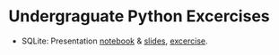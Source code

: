 # Undergraguate Python Excercises

* SQLite: Presentation [notebook](https://github.com/augeas/undergrad-python-exercises/blob/master/notebooks/sqlite_presentation.ipynb) & [slides](https://nbviewer.jupyter.org/github/augeas/undergrad-python-exercises/blob/master/notebooks/sqlite_presentation.ipynb), [excercise](https://github.com/augeas/undergrad-python-exercises/blob/master/notebooks/sqlite_intro.ipynb).